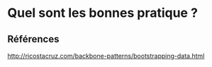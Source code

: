 # Quel sont les bonnes pratique ?

## Références

http://ricostacruz.com/backbone-patterns/bootstrapping-data.html
